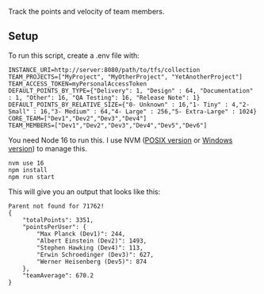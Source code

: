 Track the points and velocity of team members.

## Setup
To run this script, create a .env file with:
```
INSTANCE_URI=http://server:8080/path/to/tfs/collection
TEAM_PROJECTS=["MyProject", "MyOtherProject", "YetAnotherProject"]
TEAM_ACCESS_TOKEN=myPersonalAccessToken
DEFAULT_POINTS_BY_TYPE={"Delivery": 1, "Design" : 64, "Documentation" : 1, "Other": 16, "QA Testing": 16, "Release Note": 1}
DEFAULT_POINTS_BY_RELATIVE_SIZE={"0- Unknown" : 16,"1- Tiny" : 4,"2- Small" : 16,"3- Medium" : 64,"4- Large" : 256,"5- Extra-Large" : 1024}
CORE_TEAM=["Dev1","Dev2","Dev3","Dev4"]
TEAM_MEMBERS=["Dev1","Dev2","Dev3","Dev4","Dev5","Dev6"]
```

You need Node 16 to run this. I use NVM ([POSIX version](https://github.com/nvm-sh/nvm) or [Windows version](https://github.com/coreybutler/nvm-windows)) to manage this.

```
nvm use 16
npm install
npm run start
```
This will give you an output that looks like this:
```
Parent not found for 71762!
{
    "totalPoints": 3351,
    "pointsPerUser": {
        "Max Planck (Dev1)": 244,
        "Albert Einstein (Dev2)": 1493,
        "Stephen Hawking (Dev4)": 113,
        "Erwin Schroedinger (Dev3)": 627,
        "Werner Heisenberg (Dev5)": 874
    },
    "teamAverage": 670.2
}
```
